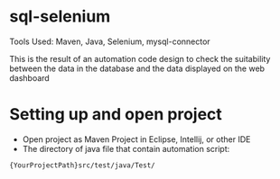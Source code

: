 # sql-selenium

Tools Used: Maven, Java, Selenium, mysql-connector

This is the result of an automation code design to check the suitability between the data in the database and the data displayed on the web dashboard

# Setting up and open project

* Open project as Maven Project in Eclipse, Intellij, or other IDE 
* The directory of java file that contain automation script:
```
{YourProjectPath}src/test/java/Test/
```